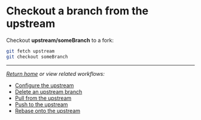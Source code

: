 # Checkout a branch from the upstream

Checkout **upstream/someBranch** to a fork:

```bash
git fetch upstream
git checkout someBranch
```

***

*[Return home](../README.md) or view related workflows:*

- [Configure the upstream](ConfigureTheUpstream.md)
- [Delete an upstream branch](DeleteAnUpstreamBranch.md)
- [Pull from the upstream](PullFromTheUpstream.md)
- [Push to the upstream](PushToTheUpstream.md)
- [Rebase onto the upstream](RebaseOntoTheUpstream.md)
